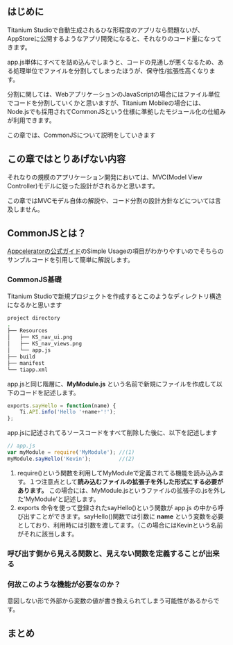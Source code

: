 ## はじめに

<!-- 何故、CommonJSについて取り上げるのかその背景について説明する。 -->

Titanium Studioで自動生成されるひな形程度のアプリなら問題ないが、AppStoreに公開するようなアプリ開発になると、それなりのコード量になってきます。

app.js単体にすべてを詰め込んでしまうと、コードの見通しが悪くなるため、ある処理単位でファイルを分割してしまったほうが、保守性/拡張性高くなります。

分割に関しては、WebアプリケーションのJavaScriptの場合にはファイル単位でコードを分割していくかと思いますが、Titanium Mobileの場合には、Node.jsでも採用されてCommonJSという仕様に準拠したモジュール化の仕組みが利用できます。

この章では、CommonJSについて説明をしていきます

## この章ではとりあげない内容

<!-- 内容的に関連しそうだけどとりあげない内容を明記する。気になる人はその情報源を簡単に示す程度に留める -->

それなりの規模のアプリケーション開発においては、MVC(Model View Controller)モデルに従った設計がされるかと思います。

この章ではMVCモデル自体の解説や、コード分割の設計方針などについては言及しません。


## CommonJSとは？

<!-- その章のタイトルとなるキーワード＋とは？という形で実際に説明を始める -->

[Appceleratorの公式ガイド](http://docs.appcelerator.com/titanium/3.0/#!/guide/CommonJS_Modules_in_Titanium)のSimple Usageの項目がわかりやすいのでそちらのサンプルコードを引用して簡単に解説します。


### CommonJS基礎

Titanium Studioで新規プロジェクトを作成するとこのようなディレクトリ構造になるかと思います

```sh
project directory
.
├── Resources
│   ├── KS_nav_ui.png
│   ├── KS_nav_views.png
│   └── app.js
├── build
├── manifest
└── tiapp.xml
```

app.jsと同じ階層に、**MyModule.js** という名前で新規にファイルを作成して以下のコードを記述します。

```javascript
exports.sayHello = function(name) {
    Ti.API.info('Hello '+name+'!');
};
```

app.jsに記述されてるソースコードをすべて削除した後に、以下を記述します

```javascript
// app.js
var myModule = require('MyModule'); //(1)
myModule.sayHello('Kevin');         //(2)
```

1. require()という関数を利用してMyModuleで定義されてる機能を読み込みます。１つ注意点として**読み込むファイルの拡張子を外した形式にする必要があります。** この場合には、MyModule.jsというファイルの拡張子の.jsを外した'MyModule'と記述します。
2. exports 命令を使って登録されたsayHello()という関数が app.js の中から呼び出すことができます。sayHello()関数では引数に **name** という変数を必要としており、利用時には引数を渡してます。（この場合にはKevinという名前がそれに該当します。


### 呼び出す側から見える関数と、見えない関数を定義することが出来る


### 何故このような機能が必要なのか？

意図しない形で外部から変数の値が書き換えられてしまう可能性があるからです。

## まとめ

<!-- ここまでの説明を振り返りながらまとめる -->
